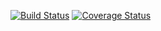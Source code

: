 [![Build Status](https://travis-ci.org/riadmaouchi/bluebank-atm-server.svg?branch=master)](https://travis-ci.org/riadmaouchi/bluebank-atm-server) [![Coverage Status](https://coveralls.io/repos/riadmaouchi/bluebank-atm-server/badge.svg?branch=master&service=github)](https://coveralls.io/github/riadmaouchi/bluebank-atm-server?branch=master)
